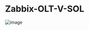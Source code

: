 # Zabbix-OLT-V-SOL

![image](https://user-images.githubusercontent.com/94009104/231592568-c818ed80-368f-4bcb-8f9a-80d64671ed8a.png)
